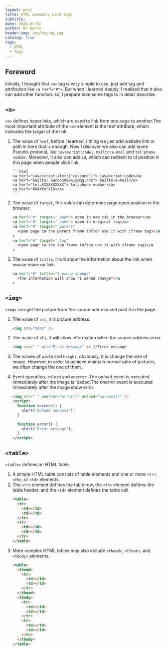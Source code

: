 ```yaml
---
layout: post
title: HTML commonly used tags
subtitle:
date: 2020-07-02
author: BY Aaron
header-img: img/tag-bg.jpg
catalog: true
tags:
  - HTML
  - Tags
---
```


## Foreword

Initially, I thought that `<a>` tag is very simple to use, just add tag and attribution like `<a herf="#">`. But when I learned deeply, I realized that it also can add other function. so, I prepare take some tags to in detail describe.

## `<a>`

`<a>` defines hyperlinks, which are used to link from one page to another.The most important attribute of the `<a>` element is the href attribute, which indicates the target of the link.

1.  The value of `href`, before I learned, I thing we just add website link or path in here that is enough. Now I discover we also can add some Pseudo-protocol, like `javascript:code;`, `mailto:e-mail` and `tel:phone number`.
    Moreover, it also can add `id`, which can redirect to id position in this page when people click link.

        ```html
        <a herf="javascript:alert('respond')"> javascript:code</a>
        <a herf="mailto: aaroon950415@qq.com"> mailto:e-mail</a>
        <a herf="tel:XXXXXXXXXX"> tel:phone number</a>
        <a herf="#XXXXX">ID</a>
        ```

2.  The value of `target`, this value can determine page open position in the browser.
    ```html
    <a herf="#" target="_bank"> open in new tab in the browser</a>
    <a herf="#" target="_bank"> open in original tag</a>
    <a herf="#" target="_parent"
      >open page in the parent frame (often use it with iframe tag)</a
    >
    <a herf="#" target="_top"
      >open page in the top frame (often use it with iframe tag)</a
    >
    ```
3.  The value of `tittle`, it will show the information about the link when mouse move on link.
    ```html
    <a herf="#" tittle="I wanna change"
      >the information will show "I wanna change"</a
    >
    ```

## `<img>`

`<img>` can get the picture from the source address and post it in the page.

1. The value of `src`, it is picture address.
   ```html
   <img src="XXXX" />
   ```
2. The value of `alt`, it will show information when the source address error.
   ```html
   <img src=" " alt="Error message" /> //Error message
   ```
3. The values of `width` and `height`, obviously, it is change the size of image. However, in order to achieve maintain normal ratio of pictures, we often change the one of them.
4. Event operation, `onload` and `onerror` .The onload event is executed immediately after the image is loaded.The onerror event is executed immediately after the image show error.

   ```html
   <img src=" " onerror="error()" onload="success()" />
   <script>
     function success() {
       alert("onload success");
     }

     function error() {
       alert("Error message");
     }
   </script>
   ```

## `<table>`

`<table>` defines an HTML table.

1. A simple HTML table consists of table elements and one or more `<tr>`, `<th>`, or `<td>` elements.
2. The `<tr>` element defines the table row, the `<th>` element defines the table header, and the `<td>` element defines the table cell.
   ```html
   <table>
     <tr>
       <td></td>
       <td></td>
     </tr>
     <tr>
       <td></td>
       <td></td>
     </tr>
   </table>
   ```
3. More complex HTML tables may also include `<thead>`, `<tfoot>`, and `<tbody>` elements.
   ```html
   <table>
     <thead>
       <tr>
         <td></td>
         <td></td>
       </tr>
     </thead>
     <tbody>
       <tr>
         <td></td>
         <td></td>
       </tr>
       <tr>
         <td></td>
         <td></td>
       </tr>
     </tbody>
   </table>
   ```
